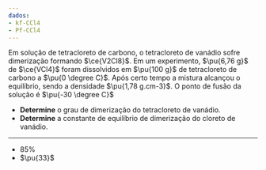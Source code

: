 ```yaml
---
dados:
- kf-CCl4
- Pf-CCl4
---
```


Em solução de tetracloreto de carbono, o tetracloreto de vanádio sofre dimerização formando $\ce{V2Cl8}$. Em um experimento, $\pu{6,76 g}$ de $\ce{VCl4}$ foram dissolvidos em $\pu{100 g}$ de tetracloreto de carbono a $\pu{0 \degree C}$. Após certo tempo a mistura alcançou o equilíbrio, sendo a densidade $\pu{1,78 g.cm-3}$.  O ponto de fusão da solução é $\pu{-30 \degree C}$

- **Determine** o grau de dimerização do tetracloreto de vanádio.
- **Determine** a constante de equilíbrio de dimerização do cloreto de vanádio.

---

- $85\%$
- $\pu{33}$